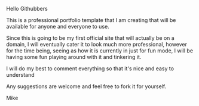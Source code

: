 Hello Githubbers

This is a professional portfolio template that I am creating that will be available for
anyone and everyone to use.

Since this is going to be my first official site that will actually be on a domain, I will
eventually cater it to look much more professional, however for the time being, seeing as how it is currently in just for fun mode, I will be having some fun playing around with it and
tinkering it.

I will do my best to comment everything so that it's nice and easy to understand

Any suggestions are welcome and feel free to fork it for yourself.

Mike
